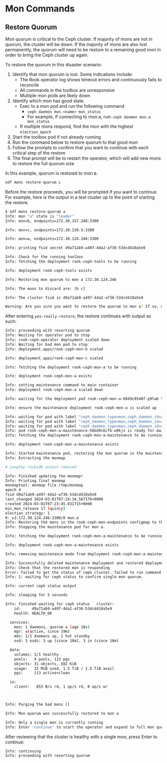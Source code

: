 # Mon Commands

## Restore Quorum

Mon quorum is critical to the Ceph cluster. If majority of mons are not in quorum,
the cluster will be down. If the majority of mons are also lost permanently,
the quorum will need to be restore to a remaining good mon in order to bring
the Ceph cluster up again.

To restore the quorum in this disaster scenario:

1. Identify that mon quorum is lost. Some indications include:
   - The Rook operator log shows timeout errors and continuously fails to reconcile
   - All commands in the toolbox are unresponsive
   - Multiple mon pods are likely down
2. Identify which mon has good state.
   - Exec to a mon pod and run the following command
     - `ceph daemon mon.<name> mon_status`
     - For example, if connecting to mon.a, run: `ceph daemon mon.a mon_status`
   - If multiple mons respond, find the mon with the highest `election_epoch`
3. Start the toolbox pod if not already running
4. Run the command below to restore quorum to that good mon
5. Follow the prompts to confirm that you want to continue with each critical step of the restore
6. The final prompt will be to restart the operator, which will add new mons to restore the full quorum size

In this example, quorum is restored to mon **c**.

```bash
odf mons restore-quorum c
```

Before the restore proceeds, you will be prompted if you want to continue.
For example, here is the output in a test cluster up to the point of starting the restore.

```bash
$ odf mons restore-quorum a
Info: mon "a" state is "leader"
Info: mon=b, endpoints=172.30.157.248:3300

Info: mon=c, endpoints=172.30.220.5:3300

Info: mon=a, endpoints=172.30.124.246:3300

Info: printing fsid secret d9a71ab9-a497-4da2-af36-53dcd410a5e9

Info: Check for the running toolbox
Info: fetching the deployment rook-ceph-tools to be running

Info: deployment rook-ceph-tools exists

Info: Restoring mon quorum to mon a 172.30.124.246

Info: The mons to discard are: [b c]

Info: The cluster fsid is d9a71ab9-a497-4da2-af36-53dcd410a5e9

Warning: Are you sure you want to restore the quorum to mon a? If so, enter 'yes-really-restore'
```

After entering `yes-really-restore`, the restore continues with output as such:

```bash
Info: proceeding with resorting quorum
Info: Waiting for operator pod to stop
Info: rook-ceph-operator deployment scaled down
Info: Waiting for bad mon pod to stop
Info: deployment.apps/rook-ceph-mon-b scaled

Info: deployment.apps/rook-ceph-mon-c scaled

Info: fetching the deployment rook-ceph-mon-a to be running

Info: deployment rook-ceph-mon-a exists

Info: setting maintenance command to main container
Info: deployment rook-ceph-mon-a scaled down

Info: waiting for the deployment pod rook-ceph-mon-a-6849c8548f-p9lwb to be deleted

Info: ensure the maintenance deployment rook-ceph-mon-a is scaled up

Info: waiting for pod with label "ceph_daemon_type=mon,ceph_daemon_id=a" in namespace "openshift-storage" to be running
Info: waiting for pod with label "ceph_daemon_type=mon,ceph_daemon_id=a" in namespace "openshift-storage" to be running
Info: waiting for pod with label "ceph_daemon_type=mon,ceph_daemon_id=a" in namespace "openshift-storage" to be running
Info: pod rook-ceph-mon-a-maintenance-56bd9c6cfb-w9kjs is ready for maintenance operations
Info: fetching the deployment rook-ceph-mon-a-maintenance to be running

Info: deployment rook-ceph-mon-a-maintenance exists

Info: Started maintenance pod, restoring the mon quorum in the maintenance pod
Info: Extracting the monmap

# Lengthy rocksdb output removed

Info: Finished updating the monmap!
Info: Printing final monmap
monmaptool: monmap file /tmp/monmap
epoch 4
fsid d9a71ab9-a497-4da2-af36-53dcd410a5e9
last_changed 2024-03-01T07:24:34.567176+0000
created 2024-03-01T07:23:45.031715+0000
min_mon_release 17 (quincy)
election_strategy: 1
0: v2:172.30.124.246:3300/0 mon.a
Info: Restoring the mons in the rook-ceph-mon-endpoints configmap to the good mon
Info: Stopping the maintenance pod for mon a.

Info: fetching the deployment rook-ceph-mon-a-maintenance to be running

Info: deployment rook-ceph-mon-a-maintenance exists

Info: removing maintenance mode from deployment rook-ceph-mon-a-maintenance

Info: Successfully deleted maintenance deployment and restored deployment "rook-ceph-mon-a"
Info: Check that the restored mon is responding
Error: failed to get the status of ceph cluster. failed to run command. failed to run command. command terminated with exit code 1
Info: 1: waiting for ceph status to confirm single mon quorum.

Info: current ceph status output

Info: sleeping for 5 seconds

Info: finished waiting for ceph status   cluster:
    id:     d9a71ab9-a497-4da2-af36-53dcd410a5e9
    health: HEALTH_OK

  services:
    mon: 1 daemons, quorum a (age 18s)
    mgr: a(active, since 19m)
    mds: 1/1 daemons up, 1 hot standby
    osd: 3 osds: 3 up (since 18m), 3 in (since 18m)

  data:
    volumes: 1/1 healthy
    pools:   4 pools, 113 pgs
    objects: 31 objects, 582 KiB
    usage:   32 MiB used, 1.5 TiB / 1.5 TiB avail
    pgs:     113 active+clean

  io:
    client:   853 B/s rd, 1 op/s rd, 0 op/s wr



Info: Purging the bad mons []

Info: Mon quorum was successfully restored to mon a

Info: Only a single mon is currently running
Info: Enter 'continue' to start the operator and expand to full mon quorum again
```

After reviewing that the cluster is healthy with a single mon, press Enter to continue:

```bash
Info: continuing
Info: proceeding with resorting quorum
```
